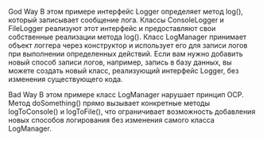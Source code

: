 God Way
В этом примере интерфейс Logger определяет метод log(), который записывает сообщение лога. Классы ConsoleLogger и FileLogger реализуют этот интерфейс и предоставляют свои собственные реализации метода log(). Класс LogManager принимает объект логгера через конструктор и использует его для записи логов при выполнении определенных действий. Если вам нужно добавить новый способ записи логов, например, запись в базу данных, вы можете создать новый класс, реализующий интерфейс Logger, без изменения существующего кода.



Bad Way
В этом примере класс LogManager нарушает принцип OCP. Метод doSomething() прямо вызывает конкретные методы logToConsole() и logToFile(), что ограничивает возможность добавления новых способов логирования без изменения самого класса LogManager.
